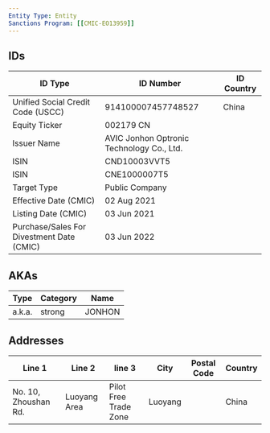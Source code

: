 ```yaml
---
Entity Type: Entity
Sanctions Program: [[CMIC-EO13959]]
---
```


## IDs
| ID Type | ID Number | ID Country |
|---------|-----------|------------|
| Unified Social Credit Code (USCC) | 914100007457748527 | China |
| Equity Ticker | 002179 CN |  |
| Issuer Name | AVIC Jonhon Optronic Technology Co., Ltd. |  |
| ISIN | CND10003VVT5 |  |
| ISIN | CNE1000007T5 |  |
| Target Type | Public Company |  |
| Effective Date (CMIC) | 02 Aug 2021 |  |
| Listing Date (CMIC) | 03 Jun 2021 |  |
| Purchase/Sales For Divestment Date (CMIC) | 03 Jun 2022 |  |


## AKAs
| Type | Category | Name      | 
|------|----------|-----------|
| a.k.a. | strong | JONHON |


## Addresses
| Line 1 | Line 2 | line 3 | City | Postal Code| Country | 
|--------|--------|--------|------|------------|---------|
| No. 10, Zhoushan Rd. | Luoyang Area | Pilot Free Trade Zone | Luoyang |  | China |

